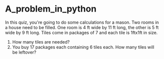 # A_problem_in_python

In this quiz, you're going to do some calculations for a mason. Two rooms in a house need to be filled. One room is 4 ft wide by 11 ft long, the other is 5 ft wide by 9 ft long. Tiles come in packages of 7 and each tile is 1ftx1ft in size.

1) How many tiles are needed?
2) You buy 17 packages each containing 6 tiles each. How many tiles will be leftover?
